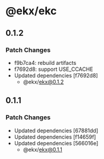 # @ekx/ekc

## 0.1.2

### Patch Changes

- f9b7ca4: rebuild artifacts
- f7692d8: support USE_CCACHE
- Updated dependencies [f7692d8]
  - @ekx/ekx@0.1.2

## 0.1.1

### Patch Changes

- Updated dependencies [67881dd]
- Updated dependencies [f14659f]
- Updated dependencies [566016e]
  - @ekx/ekx@0.1.1

